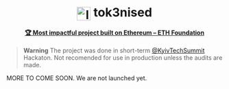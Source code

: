 <h1 align="center"><img align="center" src="https://github.com/tok3nised/.github/blob/main/images/logo.png?raw=true" height="32" alt="logo"> tok3nised</h1>
<h4 align="center"><a href="https://twitter.com/KyivTechSummit/status/1569414941668515842">🏆 Most impactful project built on Ethereum – ETH Foundation</a> </h2>

> **Warning**
The project was done in short-term [@KyivTechSummit](https://twitter.com/kyivtechsummit) Hackaton.
Not recomended for use in production unless the audits are made.


MORE TO COME SOON. We are not launched yet.
